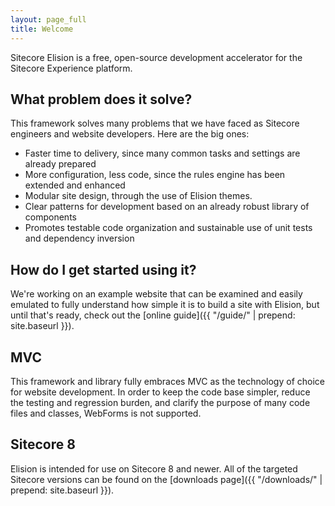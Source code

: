 ```yaml
---
layout: page_full
title: Welcome
---
```

Sitecore Elision is a free, open-source development accelerator for the Sitecore Experience platform.

## What problem does it solve?
This framework solves many problems that we have faced as Sitecore engineers and website developers. Here are the big ones:

* Faster time to delivery, since many common tasks and settings are already prepared
* More configuration, less code, since the rules engine has been extended and enhanced
* Modular site design, through the use of Elision themes.
* Clear patterns for development based on an already robust library of components
* Promotes testable code organization and sustainable use of unit tests and dependency inversion

## How do I get started using it?
We're working on an example website that can be examined and easily emulated to fully understand how simple it is to build a site with Elision, but until that's ready, check out the [online guide]({{ "/guide/" | prepend: site.baseurl }}).

## MVC
This framework and library fully embraces MVC as the technology of choice for website development. In order to keep the code base simpler, reduce the testing and regression burden, and clarify the purpose of many code files and classes, WebForms is not supported.

## Sitecore 8
Elision is intended for use on Sitecore 8 and newer. All of the targeted Sitecore versions can be found on the [downloads page]({{ "/downloads/" | prepend: site.baseurl }}).